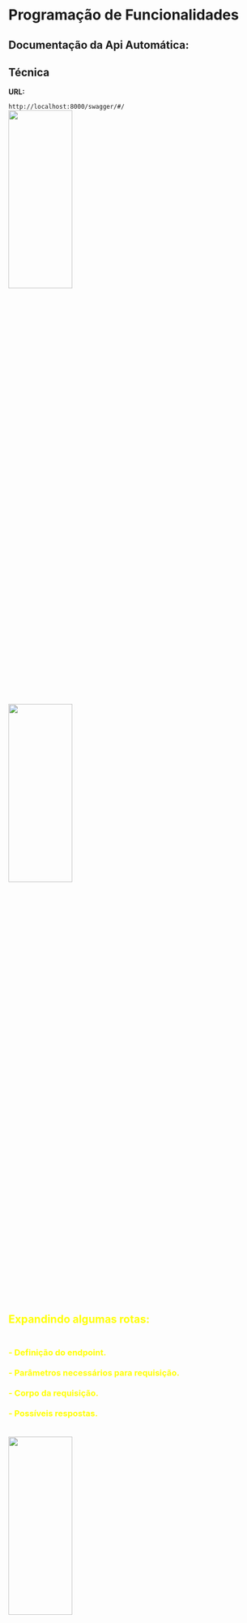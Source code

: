 # Programação de Funcionalidades
## Documentação da Api Automática:
## Técnica
**URL:** 
<div>
    <code>http://localhost:8000/swagger/#/</code>
</div>
<div>
<img src="../docs/img/swagger-doc1.jpg" width="50%" height="30%">
<img src="../docs/img/swagger-doc2.jpg" width="50%" height="30%">
</div>
<h2 style="color:yellow">Expandindo algumas rotas:
</h2>
<h3 style="color:yellow">
    <br>
    - Definição do endpoint.
    <br>
    <br>
    - Parâmetros necessários para requisição.
    <br>
    <br>
    - Corpo da requisição.
    <br>
    <br>
    - Possíveis respostas.
    <br>
    <br>
</h3>
<img src="../docs/img/exemplos-info1.jpg" width="50%" height="30%">
<img src="../docs/img/exemplos-info2.jpg" width="50%" height="30%">



<span style="color:red">Pré-requisitos: <a href="2-Especificação do Projeto.md"> Especificação do Projeto</a></span>, <a href="3-Projeto de Interface.md"> Projeto de Interface</a>, <a href="4-Metodologia.md"> Metodologia</a>, <a href="3-Projeto de Interface.md"> Projeto de Interface</a>, <a href="5-Arquitetura da Solução.md"> Arquitetura da Solução</a>

Implementação do sistema descritas por meio dos requisitos funcionais e/ou não funcionais. Deve relacionar os requisitos atendidos os artefatos criados (código fonte) além das estruturas de dados utilizadas e as instruções para acesso e verificação da implementação que deve estar funcional no ambiente de hospedagem.

## Documentação da Api:
**URL:** <code>http://127.0.0.1:8000</code>

<h1>**Autenticação e autorização.**</h1><br>
<b>Login</b>
<br>
<i>Autorizado.<i/>

![login-authorized](../docs/api-doc/login-authorized.png)

<b>Login</b>
<br>
<i>Nao autorizado.<i/>

![login-authorized](../docs/api-doc/login-unathorized.png)

<h1>**Listagem únicas registro:**</h1><br>
<b><i>Usuário</i></b>
<br>

![list-one-customer](../docs/api-doc/list-one-user.png)

<b><i>Cliente</i></b>
<br>

![list-one-customer](../docs/api-doc/list-one-customer.png)

<b><i>Produto</i></b>
<br>

![list-one-product](../docs/api-doc/list-one-product.png)
<b><i>Pedido</i></b>
<br>

![list-one-order-request](../docs/api-doc/list-one-order-request.png)

<h1>**Listagem geral de registros:**</h1><br>

<b><i>Usuários</i></b>
<br>

![all-users.png](../docs/api-doc/all-users.png)
<b><i>Clientes</i></b>
<br>

![all-customers.png](../docs/api-doc/all-customers.png)

<b><i>Produtos</i></b>
<br>

![all-products.png](../docs/api-doc/all-products.png)
<b><i>Pedidos</i></b>
<br>

![all-order-requests.png](../docs/api-doc/all-order-requests.png)

<h1>**Criação/Edição de registro:**</h1><br>
<h2>
<a href="{{ route('home') }}" class="btn btn-primary">Home</a>**Apenas mudar o método da requisição para POST para criar e PUT para editar.**</h2>

<b><i>Usuário</i></b>
<br>

![create-one-user](../docs/api-doc/create-one-user.png)
<b><i></i></b>
<br>

<b><i>Cliente</i></b>
<br>

![create-one-customer](../docs/api-doc/create-one-customer.png)

<b><i>Produto</i></b>
<br>

![create-one-customer](../docs/api-doc/create-one-product.png)

<b><i>Pedido</i></b>
<br>

![create-one-customer](../docs/api-doc/create-one-order-request.png)



<h1>**Exclusão de registro:**</h1><br>
<b><i>Usuário</i></b>
<br>

![delete-one-user](../docs/api-doc/delete-one-user.png)
<b><i></i></b>
<br>

<b><i>Cliente</i></b>
<br>

![delete-one-customer](../docs/api-doc/delete-one-customer.png)

<b><i>Produto</i></b>
<br>

![delete-one-customer](../docs/api-doc/delete-one-product.png)

<b><i>Pedido</i></b>
<br>

![delete-one-customer](../docs/api-doc/delete-order-request.png)


<h1>**Validações:**</h1><br>
<h1><b><i>Usuário/Cliente</i></b><h1>
<br>

![validate-user-customer](../docs/api-doc/validations-user-required.png)

![validate-user-customer](../docs/api-doc/validations-user-fields.png)


<b><i>Produto</i></b>
<br>

![validations-products-required](../docs/api-doc/validations-products-required.png)
![validations-products-required](../docs/api-doc/validations-products-fields.png)

<b><i>Pedido</i></b>
<br>

![validations-order-request-required](../docs/api-doc/validations-order-request-required-1.png)
![validations-order-request-required](../docs/api-doc/validations-order-request-fields.png)


<h1>**Definições de status code:**</h1>

![methodos-http-1.pdf](../docs/api-doc/status-code-http/methodos-http_page-0001.jpg)
![methodos-http-2.pdf](../docs/api-doc/status-code-http/methodos-http_page-0002.jpg)
![methodos-http-3.pdf](../docs/api-doc/status-code-http/methodos-http_page-0003.jpg)
![methodos-http-4.pdf](../docs/api-doc/status-code-http/methodos-http_page-0004.jpg)
![methodos-http-5.pdf](../docs/api-doc/status-code-http/methodos-http_page-0005.jpg)
![methodos-http-6.pdf](../docs/api-doc/status-code-http/methodos-http_page-0006.jpg)
![methodos-http-7.pdf](../docs/api-doc/status-code-http/methodos-http_page-0007.jpg)

> **Links Úteis**:
>
> - [PHP](https://www.php.net/)
> - [Mongo DB](https://www.mongodb.com/compatibility/mongodb-laravel-intergration)
> - [Insomnia](https://insomnia.rest/download)
> - [Laravel](https://laravel.com/)
> - [JSON - Introduction (W3Schools)](https://www.w3schools.com/js/js_json_intro.asp)
> - [JSON Tutorial (TutorialsPoint)](https://www.tutorialspoint.com/json/index.htm)